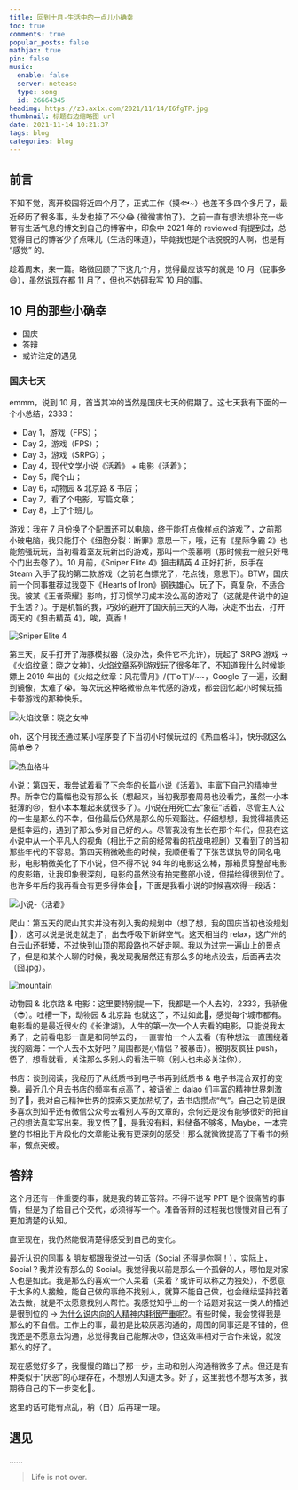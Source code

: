 ```yaml
---
title: 回到十月-生活中的一点儿小确幸
toc: true
comments: true
popular_posts: false
mathjax: true
pin: false
music:
  enable: false
  server: netease
  type: song
  id: 26664345
headimg: https://z3.ax1x.com/2021/11/14/I6fgTP.jpg
thumbnail: 标题右边缩略图 url
date: 2021-11-14 10:21:37
tags: blog
categories: blog
---
```


## 前言

不知不觉，离开校园将近四个月了，正式工作（摸🐟~）也差不多四个多月了，最近经历了很多事，头发也掉了不少😂 {微微害怕了}。之前一直有想法想补充一些带有生活气息的博文到自己的博客中，印象中 2021 年的 reviewed 有提到过，总觉得自己的博客少了点味儿（生活的味道），毕竟我也是个活脱脱的人啊，也是有 “感觉” 的。

趁着周末，来一篇。略微回顾了下这几个月，觉得最应该写的就是 10 月（屁事多😄），虽然说现在都 11 月了，但也不妨碍我写 10 月的事。

## 10 月的那些小确幸

- 国庆
- 答辩
- 或许注定的遇见

### 国庆七天

emmm，说到 10 月，首当其冲的当然是国庆七天的假期了。这七天我有下面的一个小总结，2333：

- Day 1，游戏（FPS）；
- Day 2，游戏（FPS）；
- Day 3，游戏（SRPG）；
- Day 4，现代文学小说《活着》 + 电影《活着》；
- Day 5，爬个山；
- Day 6，动物园 & 北京路 & 书店；
- Day 7，看了个电影，写篇文章；
- Day 8，上了个班儿。

游戏：我在 7 月份换了个配置还可以电脑，终于能打点像样点的游戏了，之前那小破电脑，我只能打个《细胞分裂：断罪》意思一下，哦，还有《星际争霸 2》也能勉强玩玩，当初看着室友玩新出的游戏，那叫一个羡慕啊（那时候我一般只好甩个门出去卷了）。10 月前，《Sniper Elite 4》狙击精英 4 正好打折，反手在 Steam 入手了我的第二款游戏（之前老白嫖党了，花点钱，意思下）。BTW，国庆前一个同事推荐过我耍下《Hearts of Iron》钢铁雄心，玩了下，真复杂，不适合我。被某《王者荣耀》影响，打习惯学习成本没么高的游戏了（这就是传说中的迫于生活？）。于是机智的我，巧妙的避开了国庆前三天的人海，决定不出去，打开两天的《狙击精英 4》，唉，真香！

![Sniper Elite 4](https://z3.ax1x.com/2021/11/14/I6Ym9S.png)

第三天，反手打开了海豚模拟器（没办法，条件它不允许），玩起了 SRPG 游戏 -> 《火焰纹章：晓之女神》，火焰纹章系列游戏玩了很多年了，不知道我什么时候能嫖上 2019 年出的《火焰之纹章：风花雪月》/(ㄒoㄒ)/~~，Google 了一遍，没翻到镜像，太难了😭。每次玩这种略微带点年代感的游戏，都会回忆起小时候玩插卡带游戏的那种快乐。

![火焰纹章：晓之女神](https://z3.ax1x.com/2021/11/14/I6tEr9.png)

oh，这个月我还通过某小程序耍了下当初小时候玩过的《热血格斗》，快乐就这么简单😎？

![热血格斗](https://z3.ax1x.com/2021/11/14/I6tfRU.jpg)

小说：第四天，我尝试着看了下余华的长篇小说《活着》，丰富下自己的精神世界。所幸它的篇幅也没有那么长（想起来，当初我那套周易也没看完，虽然一小本挺薄的😢，但小本本堆起来就很多了）。小说在用死亡去“象征”活着，尽管主人公的一生是那么的不幸，但他最后仍然是那么的乐观豁达。仔细想想，我觉得福贵还是挺幸运的，遇到了那么多对自己好的人。尽管我没有生长在那个年代，但我在这小说中从一个平凡人的视角（相比于之前的经常看的抗战电视剧）又看到了的当初那些年代的不容易。第四天稍微晚些的时候，我顺便看了下张艺谋执导的同名电影，电影稍微美化了下小说，但不得不说 94 年的电影这么棒，那箱贯穿整部电影的皮影箱，让我印象很深刻，电影的虽然没有拍完整部小说，但描绘得很到位了。也许多年后的我再看会有更多得体会🤔，下面是我看小说的时候喜欢得一段话：

![小说-《活着》](https://z3.ax1x.com/2021/11/14/I6wEAs.png)

爬山：第五天的爬山其实并没有列入我的规划中（想了想，我的国庆当初也没规划🤣），这可以说是说走就走了，出去呼吸下新鲜空气。这天相当的 relax，这广州的白云山还挺矮，不过快到山顶的那段路也不好走啊。我以为过完一遍山上的景点了，但是和某个人聊的时候，我发现我居然还有那么多的地点没去，后面再去次（囧.jpg）。

![mountain](https://z3.ax1x.com/2021/11/14/I6fKiT.jpg)

动物园 & 北京路 & 电影：这里要特别提一下，我都是一个人去的，2333，我骄傲（😎）。吐槽一下，动物园 & 北京路 也就这了，不过如此🤣，感觉每个城市都有。电影看的是最近很火的《长津湖》，人生的第一次一个人去看的电影，只能说我太勇了，之前看电影一直是和同学去的，一直害怕一个人去看（有种想法一直围绕着我的脑海：一个人去不太好吧？周围都是小情侣？被暴击）。被朋友疯狂 push，悟了，想看就看，关注那么多别人的看法干嘛（别人也未必关注你）。

书店：谈到阅读，我经历了从纸质书到电子书再到纸质书 & 电子书混合双打的变换。最近几个月去书店的频率有点高了，被语雀上 dalao 们丰富的精神世界刺激到了🤣，我对自己精神世界的探索又更加热切了，去书店攒点“气”。自己之前是很多喜欢到知乎还有微信公众号去看别人写的文章的，奈何还是没有能够很好的把自己的想法真实写出来。我又悟了🤣，是我没有料，料储备不够多，Maybe，一本完整的书相比于片段化的文章能让我有更深刻的感受！那么就微微提高了下看书的频率，做点突破。

## 答辩

这个月还有一件重要的事，就是我的转正答辩。不得不说写 PPT 是个很痛苦的事情，但是为了给自己个交代，必须得写一个。准备答辩的过程我也慢慢对自己有了更加清楚的认知。

直至现在，我仍然能很清楚得感受到自己的变化。

最近认识的同事 & 朋友都跟我说过一句话（Social 还得是你啊！），实际上，Social？我并没有那么的 Social。我觉得我以前是那么一个孤僻的人，哪怕是对家人也是如此。我是那么的喜欢一个人呆着（呆着？或许可以称之为独处），不愿意于太多的人接触，能自己做的事绝不找别人，就算不能自己做，也会继续坚持找着法去做，就是不太愿意找别人帮忙。我感觉知乎上的一个话题对我这一类人的描述是很到位的 -> [为什么说内向的人精神内耗很严重呢?](https://www.zhihu.com/question/438833344/answer/1892590099?utm_campaign=shareopn&utm_medium=social&utm_oi=908413169096077312&utm_source=wechat_session&s_r=0)。有些时候，我会觉得我是那么的不自信。工作上的事，最初是比较厌恶沟通的，周围的同事还是不错的，但我还是不愿意去沟通，总觉得我自己能解决😢，但这效率相对于合作来说，就没那么的好了。

现在感觉好多了，我慢慢的踏出了那一步，主动和别人沟通稍微多了点。但还是有种类似于“厌恶”的心理存在，不想别人知道太多。好了，这里我也不想写太多，我期待自己的下一步变化🙂。

这里的话可能有点乱，稍（日）后再理一理。

## 遇见

......

<!-- 这个月我通过一个特殊的渠道（感觉本不应该是我这个 age 的人去使用的渠道）认识了一位 girl。我称之为 Cauliflower。不知道我们接下来会有什么样的故事。

![Cabbage](https://z3.ax1x.com/2021/11/14/I6ftdx.jpg)
 -->
> Life is not over.